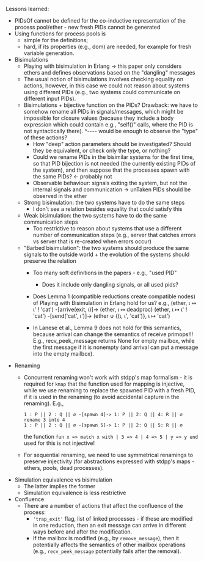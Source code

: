 Lessons learned:
- PIDsOf cannot be defined for the co-inductive representation of the process pool/ether - new fresh PIDs cannot be generated
- Using functions for process pools is
  - simple for the definitions;
  - hard, if its properties (e.g., dom) are needed, for example for fresh variable generation.
- Bisimulations
  - Playing with bisimulation in Erlang -> this paper only considers ethers
    and defines observations based on the "dangling" messages
  - The usual notion of bisimulations involves checking equality on actions, 
    however, in this case we could not reason about systems using different 
    PIDs (e.g., two systems could communicate on different input PIDs).
  - Bisimulations + bijective function on the PIDs? Drawback: we have to 
    somehow rename all PIDs in signals/messages, which might be impossible
    for closure values (because they include a body expression which could
    contain e.g., "self()" calls, where the PID is not syntactically there).
      ^---- would be enough to observe the "type" of these actions?
    - How "deep" action parameters should be investigated? Should they
      be equivalent, or check only the type, or nothing?
    - Could we rename PIDs in the bisimilar systems for the first time,
      so that PID bijection is not needed (the currently existing PIDs
      of the system), and then suppose that the processes spawn with the same
      PIDs? <- probably not
    - Observable behaviour: signals exiting the system, but not the internal
      signals and communication -> unTaken PIDs should be observed in the ether
  - Strong bisimulation: the two systems have to do the same steps
    - I don't see a relation besides equality that could satisfy this
  - Weak bisimulation: the two systems have to do the same communication steps
    - Too restrictive to reason about systems that use a different number of
      communication steps (e.g., server that catches errors vs server that is
      re-created when errors occur)
  - "Barbed bisimulation": the two systems should produce the same signals to
    the outside world + the evolution of the systems should preserve the relation
    - Too many soft definitions in the papers - e.g., "used PID"
      - Does it include only dangling signals, or all used pids?

    - Does Lemma 1 (compatible reductions create compatible nodes) of Playing with Bisimulation in Erlang hold for us? e.g.,
      (ether, ι ↦ ι' ! 'cat') -[arrive(exit, ι)]-> (ether, ι ↦ deadproc)
      (ether, ι ↦ ι' ! 'cat') -[send('cat', ι')]-> (ether ∪ {(ι, ι', 'cat')}, ι ↦ 'cat')

    - In Lanese et al., Lemma 9 does not hold for this semantics,
      because arrival can change the semantics of receive primops!!!
      E.g., recv_peek_message returns None for empty mailbox, while the
      first message if it is nonempty (and arrival can put a message into the
      empty mailbox).
- Renaming
  - Concurrent renaming won't work with stdpp's map formalism - it is required for `kmap` that the function used for mapping is injective,
    while we use renaming to replace the spawned PID with a fresh PID, if it is used in the renaming (to avoid accidental capture in the renaming). E.g., 
    
        1 : P || 2 : Q || ∅ -[spawn 4]-> 1: P || 2: Q || 4: R || ∅
        rename 3 into 4
        1 : P || 2 : Q || ∅ -[spawn 5]-> 1: P || 2: Q || 5: R || ∅

    the function `fun x => match x with | 3 => 4 | 4 => 5 | y => y end` used for this is not injective!
  - For sequential renaming, we need to use symmetrical renamings to preserve injectivity (for abstractions expressed with stdpp's maps - ethers, pools, dead processes).
- Simulation equivalence vs bisimulation
  - The latter implies the former
  - Simulation equivalence is less restrictive
- Confluence
  - There are a number of actions that affect the confluence of the process:
    - `'trap_exit'` flag, list of linked processes - if these are modified in one reduction, then an exit message can arrive in different ways before and after the modification.
    - If the mailbox is modified (e.g., by `remove_message`), then it potentially affects the semantics of other mailbox operations (e.g., `recv_peek_message` potentially fails after the removal).
    
